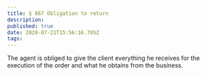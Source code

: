 ```yaml
---
title: § 667 Obligation to return 
description: 
published: true
date: 2020-07-21T15:56:16.705Z
tags: 
---
```


The agent is obliged to give the client everything he receives for the execution of the order and what he obtains from the business.
